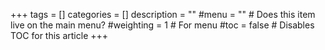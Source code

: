 +++
tags = []
categories = []
description = ""
#menu = "" # Does this item live on the main menu?
#weighting = 1 # For menu
#toc = false # Disables TOC for this article
+++

<!--more-->
